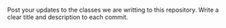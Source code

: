 Post your updates to the classes we are writting to this repository. Write a clear title and description to each commit.